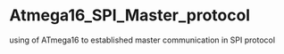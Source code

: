 # Atmega16_SPI_Master_protocol
using of ATmega16 to established master communication in SPI protocol
